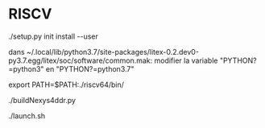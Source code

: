 # RISCV


./setup.py init install --user

dans ~/.local/lib/python3.7/site-packages/litex-0.2.dev0-py3.7.egg/litex/soc/software/common.mak:
  modifier la variable "PYTHON?=python3" en "PYTHON?=python3.7"

export PATH=$PATH:./riscv64/bin/

./buildNexys4ddr.py

./launch.sh
